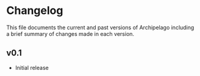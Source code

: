 Changelog
=========

This file documents the current and past versions of Archipelago including a brief summary of changes made in each version.

v0.1
----

 * Initial release
